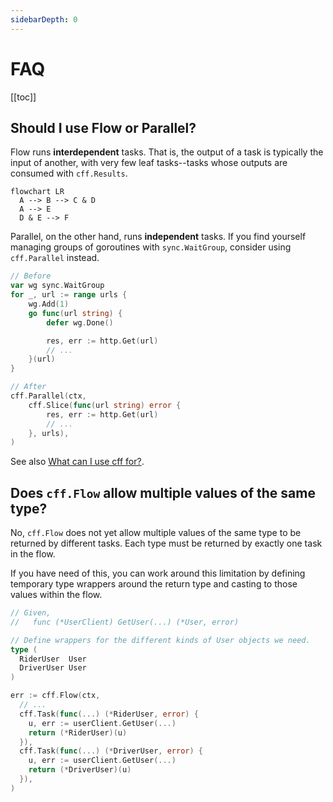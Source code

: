 ```yaml
---
sidebarDepth: 0
---
```


# FAQ

[[toc]]

## Should I use Flow or Parallel?

Flow runs **interdependent** tasks.
That is, the output of a task is typically the input of another,
with very few leaf tasks--tasks whose outputs are consumed with `cff.Results`.

```mermaid
flowchart LR
  A --> B --> C & D
  A --> E
  D & E --> F
```

Parallel, on the other hand, runs **independent** tasks.
If you find yourself managing groups of goroutines with `sync.WaitGroup`,
consider using `cff.Parallel` instead.

```go
// Before
var wg sync.WaitGroup
for _, url := range urls {
	wg.Add(1)
	go func(url string) {
		defer wg.Done()

		res, err := http.Get(url)
		// ...
	}(url)
}

// After
cff.Parallel(ctx,
	cff.Slice(func(url string) error {
		res, err := http.Get(url)
		// ...
	}, urls),
)
```

See also [What can I use cff for?](use-cases.md).

## Does `cff.Flow` allow multiple values of the same type?

No, `cff.Flow` does not yet allow multiple values of the same type
to be returned by different tasks.
Each type must be returned by exactly one task in the flow.

If you have need of this, you can work around this limitation
by defining temporary type wrappers around the return type
and casting to those values within the flow.

```go
// Given,
//   func (*UserClient) GetUser(...) (*User, error)

// Define wrappers for the different kinds of User objects we need.
type (
  RiderUser  User
  DriverUser User
)

err := cff.Flow(ctx,
  // ...
  cff.Task(func(...) (*RiderUser, error) {
    u, err := userClient.GetUser(...)
    return (*RiderUser)(u)
  }),
  cff.Task(func(...) (*DriverUser, error) {
    u, err := userClient.GetUser(...)
    return (*DriverUser)(u)
  }),
)
```
